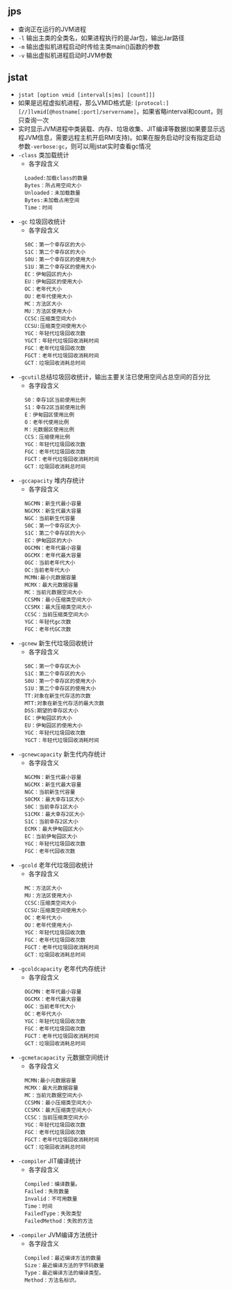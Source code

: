 ## jps
- 查询正在运行的JVM进程
- `-l` 输出主类的全类名，如果进程执行的是Jar包，输出Jar路径
- `-m` 输出虚拟机进程启动时传给主类main()函数的参数
- `-v` 输出虚拟机进程启动时JVM参数

## jstat
- `jstat [option vmid [interval[s|ms] [count]]]`
- 如果是远程虚拟机进程，那么VMID格式是: `[protocol:]    [//]lvmid[@hostname[:port]/servername]`，如果省略interval和count，则只查询一次
- 实时显示JVM进程中类装载、内存、垃圾收集、JIT编译等数据(如果要显示远程JVM信息，需要远程主机开启RMI支持)。如果在服务启动时没有指定启动参数`-verbose:gc`，则可以用jstat实时查看gc情况
- `-class` 类加载统计
  - 各字段含义
  ```
    Loaded:加载class的数量
    Bytes：所占用空间大小
    Unloaded：未加载数量
    Bytes:未加载占用空间
    Time：时间
  ```
- `-gc` 垃圾回收统计
  - 各字段含义
  ```
    S0C：第一个幸存区的大小
    S1C：第二个幸存区的大小
    S0U：第一个幸存区的使用大小
    S1U：第二个幸存区的使用大小
    EC：伊甸园区的大小
    EU：伊甸园区的使用大小
    OC：老年代大小
    OU：老年代使用大小
    MC：方法区大小
    MU：方法区使用大小
    CCSC:压缩类空间大小
    CCSU:压缩类空间使用大小
    YGC：年轻代垃圾回收次数
    YGCT：年轻代垃圾回收消耗时间
    FGC：老年代垃圾回收次数
    FGCT：老年代垃圾回收消耗时间
    GCT：垃圾回收消耗总时间
  ```
- `-gcutil`总结垃圾回收统计，输出主要关注已使用空间占总空间的百分比
  - 各字段含义
  ```
    S0：幸存1区当前使用比例
    S1：幸存2区当前使用比例
    E：伊甸园区使用比例
    O：老年代使用比例
    M：元数据区使用比例
    CCS：压缩使用比例
    YGC：年轻代垃圾回收次数
    FGC：老年代垃圾回收次数
    FGCT：老年代垃圾回收消耗时间
    GCT：垃圾回收消耗总时间
  ```
- `-gccapacity` 堆内存统计
  - 各字段含义
  ```
    NGCMN：新生代最小容量
    NGCMX：新生代最大容量
    NGC：当前新生代容量
    S0C：第一个幸存区大小
    S1C：第二个幸存区的大小
    EC：伊甸园区的大小
    OGCMN：老年代最小容量
    OGCMX：老年代最大容量
    OGC：当前老年代大小
    OC:当前老年代大小
    MCMN:最小元数据容量
    MCMX：最大元数据容量
    MC：当前元数据空间大小
    CCSMN：最小压缩类空间大小
    CCSMX：最大压缩类空间大小
    CCSC：当前压缩类空间大小
    YGC：年轻代gc次数
    FGC：老年代GC次数
  ```
- `-gcnew` 新生代垃圾回收统计
  - 各字段含义
  ```
    S0C：第一个幸存区大小
    S1C：第二个幸存区的大小
    S0U：第一个幸存区的使用大小
    S1U：第二个幸存区的使用大小
    TT:对象在新生代存活的次数
    MTT:对象在新生代存活的最大次数
    DSS:期望的幸存区大小
    EC：伊甸园区的大小
    EU：伊甸园区的使用大小
    YGC：年轻代垃圾回收次数
    YGCT：年轻代垃圾回收消耗时间
  ```
- `-gcnewcapacity` 新生代内存统计
  - 各字段含义
  ```
    NGCMN：新生代最小容量
    NGCMX：新生代最大容量
    NGC：当前新生代容量
    S0CMX：最大幸存1区大小
    S0C：当前幸存1区大小
    S1CMX：最大幸存2区大小
    S1C：当前幸存2区大小
    ECMX：最大伊甸园区大小
    EC：当前伊甸园区大小
    YGC：年轻代垃圾回收次数
    FGC：老年代回收次数
  ```
- `-gcold` 老年代垃圾回收统计
  - 各字段含义
  ```
    MC：方法区大小
    MU：方法区使用大小
    CCSC:压缩类空间大小
    CCSU:压缩类空间使用大小
    OC：老年代大小
    OU：老年代使用大小
    YGC：年轻代垃圾回收次数
    FGC：老年代垃圾回收次数
    FGCT：老年代垃圾回收消耗时间
    GCT：垃圾回收消耗总时间
  ```
- `-gcoldcapacity` 老年代内存统计
  - 各字段含义
  ```
    OGCMN：老年代最小容量
    OGCMX：老年代最大容量
    OGC：当前老年代大小
    OC：老年代大小
    YGC：年轻代垃圾回收次数
    FGC：老年代垃圾回收次数
    FGCT：老年代垃圾回收消耗时间
    GCT：垃圾回收消耗总时间
  ```
- `-gcmetacapacity` 元数据空间统计
  - 各字段含义
  ```
    MCMN:最小元数据容量
    MCMX：最大元数据容量
    MC：当前元数据空间大小
    CCSMN：最小压缩类空间大小
    CCSMX：最大压缩类空间大小
    CCSC：当前压缩类空间大小
    YGC：年轻代垃圾回收次数
    FGC：老年代垃圾回收次数
    FGCT：老年代垃圾回收消耗时间
    GCT：垃圾回收消耗总时间
  ```
- `-compiler` JIT编译统计
  - 各字段含义
  ```
    Compiled：编译数量。
    Failed：失败数量
    Invalid：不可用数量
    Time：时间
    FailedType：失败类型
    FailedMethod：失败的方法
  ```
- `-compiler` JVM编译方法统计
  - 各字段含义
  ```
    Compiled：最近编译方法的数量
    Size：最近编译方法的字节码数量
    Type：最近编译方法的编译类型。
    Method：方法名标识。
  ```

